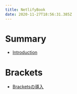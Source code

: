 ```yaml
---
title: NetlifyBook
date: 2020-11-27T18:56:31.385Z
---
```


# Summary

- [Introduction](README.md)

# Brackets
* [Bracketsの導入](brackets-setting.md)

